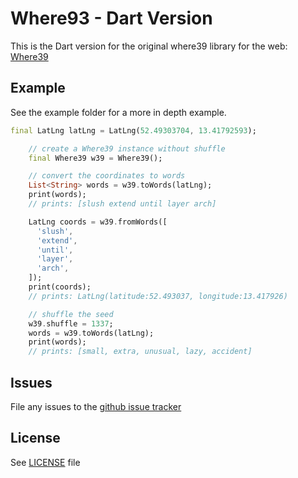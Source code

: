 # Where93 - Dart Version
This is the Dart version for the original where39 library for the web: [Where39](https://github.com/arcbtc/where39)

## Example

See the example folder for a more in depth example.

```Dart
final LatLng latLng = LatLng(52.49303704, 13.41792593);

    // create a Where39 instance without shuffle
    final Where39 w39 = Where39();

    // convert the coordinates to words
    List<String> words = w39.toWords(latLng);
    print(words);
    // prints: [slush extend until layer arch]

    LatLng coords = w39.fromWords([
      'slush',
      'extend',
      'until',
      'layer',
      'arch',
    ]);
    print(coords);
    // prints: LatLng(latitude:52.493037, longitude:13.417926)

    // shuffle the seed
    w39.shuffle = 1337;
    words = w39.toWords(latLng);
    print(words);
    // prints: [small, extra, unusual, lazy, accident]
```

## Issues
File any issues to the [github issue tracker](https://github.com/fusion44/dart_where39/issues)

## License 
See [LICENSE](https://github.com/fusion44/dart_where39/blob/master/LICENSE.md) file